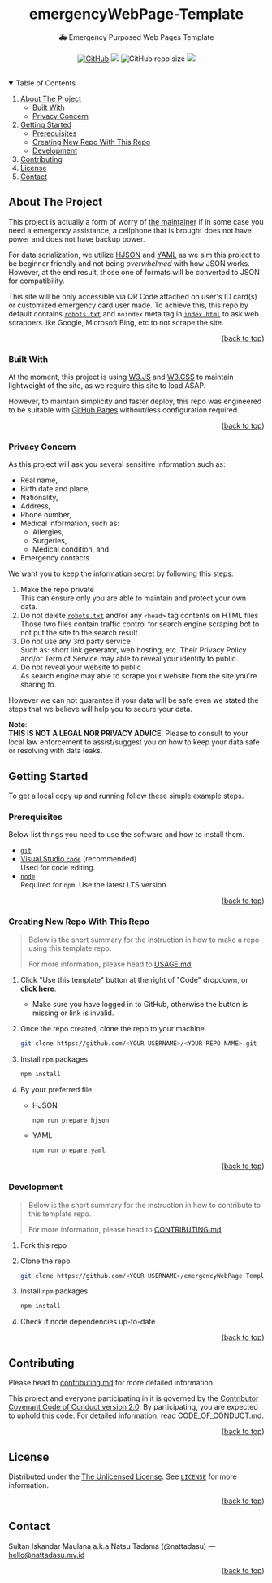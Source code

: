 <!--
**** THIS README IS GENERATED FROM
**** https://github.com/othneildrew/Best-README-Template
**** UNDER MIT LICENSE
--->

<h1 align="center">emergencyWebPage-Template</h1>

<p align="center">
  🚑 Emergency Purposed Web Pages Template
  <!-- Badges -->
  <br />
  <br />
  <a href="LICENSE"><img alt="GitHub" src="https://img.shields.io/github/license/nattadasu/emergencyWebPage-template?style=for-the-badge"></a>
  <a href="https://github.com/nattadasu/emergencyWebPage-template/issues"><img src="https://img.shields.io/badge/Issue-GitHub-black?style=for-the-badge&logo=github"></a>
  <img alt="GitHub repo size" src="https://img.shields.io/github/repo-size/nattadasu/emergencyWebPage-template?style=for-the-badge">
  <a href="CODE_OF_CONDUCT.md"><img src="https://img.shields.io/endpoint?style=for-the-badge&url=https%3A%2F%2Fraw.githubusercontent.com%2Fnattadasu%2FemergencyWebPage-Template%2Fmain%2Fconfig%2Fcc.shield.json"></a>

</p><br />

<!-- TABLE OF CONTENTS -->
<details open="open">
  <summary>Table of Contents</summary>
  <ol>
    <li>
      <a href="#about-the-project">About The Project</a>
      <ul>
        <li><a href="#built-with">Built With</a></li>
        <li><a href="#privacy-concern">Privacy Concern</a></li>
      </ul>
    </li>
    <li>
      <a href="#getting-started">Getting Started</a>
      <ul>
        <li><a href="#prerequisites">Prerequisites</a></li>
        <li><a href="#creating-new-repo-with-this-repo">Creating New Repo With
        This Repo</a></li>
        <li><a href="#development">Development</a></li>
      </ul>
    </li>
    <li><a href="#contributing">Contributing</a></li>
    <li><a href="#license">License</a></li>
    <li><a href="#contact">Contact</a></li>
  </ol>
</details>

<!-- ABOUT THE PROJECT -->
## About The Project

This project is actually a form of worry of [the maintainer](#contact) if in
some case you need a emergency assistance, a cellphone that is brought does not
have power and does not have backup power.

For data serialization, we utilize [HJSON](https://hjson.github.io) and
[YAML](https://yaml.org/) as we aim this project to be beginner friendly and
not being *overwhelmed* with how JSON works. However, at the end result, those
one of formats will be converted to JSON for compatibility.

This site will be only accessible via QR Code attached on user's ID card(s) or
customized emergency card user made. To achieve this, this repo by default
contains [`robots.txt`](robots.txt) and `noindex` meta tag in
[`index.html`](index.html) to ask web scrappers like Google, Microsoft Bing, etc
to not scrape the site.

<p align="right">(<a href="#top">back to top</a>)</p>

### Built With

At the moment, this project is using [W3.JS](https://www.w3schools.com/w3js/)
and [W3.CSS](https://www.w3schools.com/w3css/) to maintain lightweight of the
site, as we require this site to load ASAP.

However, to maintain simplicity and faster deploy, this repo was engineered to
be suitable with [GitHub Pages](https://guides.github.com/features/pages/)
without/less configuration required.

<p align="right">(<a href="#top">back to top</a>)</p>

### Privacy Concern

As this project will ask you several sensitive information such as:

* Real name,
* Birth date and place,
* Nationality,
* Address,
* Phone number,
* Medical information, such as:
  * Allergies,
  * Surgeries,
  * Medical condition, and
* Emergency contacts

We want you to keep the information secret by following this steps:

1. Make the repo private\
   This can ensure only you are able to maintain and protect your own data.
2. Do not delete [`robots.txt`](robots.txt) and/or any `<head>` tag contents on
   HTML files\
   Those two files contain traffic control for search engine scraping bot to not
   put the site to the search result.
3. Do not use any 3rd party service\
   Such as: short link generator, web hosting, etc. Their Privacy Policy and/or
   Term of Service may able to reveal your identity to public.
4. Do not reveal your website to public\
   As search engine may able to scrape your website from the site you're sharing
   to.

However we can not guarantee if your data will be safe even we stated the steps
that we believe will help you to secure your data.

**Note**:\
**THIS IS NOT A LEGAL NOR PRIVACY ADVICE**. Please to consult to your local law
enforcement to assist/suggest you on how to keep your data safe or resolving
with data leaks.
<!-- GETTING STARTED -->
## Getting Started

To get a local copy up and running follow these simple example steps.

### Prerequisites

Below list things you need to use the software and how to install them.

* [`git`](https://git-scm.com)
* [Visual Studio `code`](https://code.visualstudio.com/) (recommended)\
  Used for code editing.
* [`node`](https://nodejs.org/)\
  Required for `npm`. Use the latest LTS version.

<p align="right">(<a href="#top">back to top</a>)</p>

### Creating New Repo With This Repo

> Below is the short summary for the instruction in how to make a repo using
> this template repo.
>
> For more information, please head to [USAGE.md](USAGE.md),

1. Click "Use this template" button at the right of "Code" dropdown, or
   [**click here**](https://github.com/nattadasu/emergencyWebPage-template/generate).
   * Make sure you have logged in to GitHub, otherwise the button is missing or
     link is invalid.

2. Once the repo created, clone the repo to your machine

   ```sh
   git clone https://github.com/<YOUR USERNAME>/<YOUR REPO NAME>.git
   ```

3. Install `npm` packages

   ```sh
   npm install
   ```

4. By your preferred file:

   * HJSON

     ```sh
     npm run prepare:hjson
     ```

   * YAML

     ```sh
     npm run prepare:yaml
     ```

<p align="right">(<a href="#top">back to top</a>)</p>

### Development

> Below is the short summary for the instruction in how to contribute to this
> template repo.
>
> For more information, please head to [CONTRIBUTING.md](CONTRIBUTING.md),

1. Fork this repo
2. Clone the repo

   ```sh
   git clone https://github.com/<YOUR USERNAME>/emergencyWebPage-Template.git
   ```

3. Install `npm` packages

   ```sh
   npm install
   ```

4. Check if node dependencies up-to-date

<p align="right">(<a href="#top">back to top</a>)</p>

<!-- CONTRIBUTING -->
## Contributing

Please head to [contributing.md](CONTRIBUTING.md) for more detailed information.

This project and everyone participating in it is governed by the
[Contributor Covenant Code of Conduct version 2.0][conduct]. By participating,
you are expected to uphold this code. For detailed information, read
[CODE_OF_CONDUCT.md][conduct].

<p align="right">(<a href="#top">back to top</a>)</p>

<!-- LICENSE -->
## License

Distributed under the [The Unlicensed License][license]. See
[`LICENSE`][license] for more information.

<p align="right">(<a href="#top">back to top</a>)</p>

<!-- CONTACT -->
## Contact

Sultan Iskandar Maulana a.k.a Natsu Tadama (@nattadasu) — hello@nattadasu.my.id

<!-- MARKDOWN LINKS & IMAGES -->
<!-- https://www.markdownguide.org/basic-syntax/#reference-style-links -->
[conduct]: CODE_OF_CONDUCT.md
[license]: LICENSE

<p align="right">(<a href="#top">back to top</a>)</p>